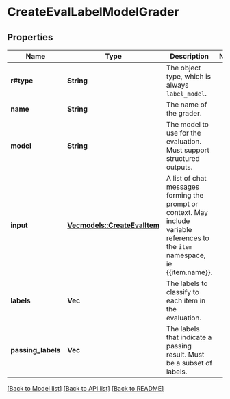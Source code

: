 # CreateEvalLabelModelGrader

## Properties

Name | Type | Description | Notes
------------ | ------------- | ------------- | -------------
**r#type** | **String** | The object type, which is always `label_model`. | 
**name** | **String** | The name of the grader. | 
**model** | **String** | The model to use for the evaluation. Must support structured outputs. | 
**input** | [**Vec<models::CreateEvalItem>**](CreateEvalItem.md) | A list of chat messages forming the prompt or context. May include variable references to the `item` namespace, ie {{item.name}}. | 
**labels** | **Vec<String>** | The labels to classify to each item in the evaluation. | 
**passing_labels** | **Vec<String>** | The labels that indicate a passing result. Must be a subset of labels. | 

[[Back to Model list]](../README.md#documentation-for-models) [[Back to API list]](../README.md#documentation-for-api-endpoints) [[Back to README]](../README.md)


